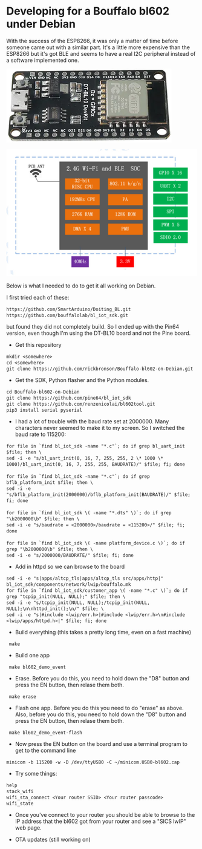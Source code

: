   Developing for a Bouffalo bl602 under Debian
==========================================

  With the success of the ESP8266, it was only a matter of time before someone came out with a similar part.  It's a little more expensive than the ESP8266 but it's got BLE and seems to have a real I2C peripheral instead of a software implemented one.

![DT-BL10 board](https://github.com/rickbronson/Bouffalo-bl602-on-Debian/blob/master/docs/hardware/bl602-board.png "DT-BL10 board")

![bl602 Block Diagram](https://github.com/rickbronson/Bouffalo-bl602-on-Debian/blob/master/docs/hardware/DT-BL10-Block-Diagram.jpg "bl602 Block Diagram")

  Below is what I needed to do to get it all working on Debian.

  I first tried each of these:

```
https://github.com/SmartArduino/Doiting_BL.git
https://github.com/bouffalolab/bl_iot_sdk.git
```

  but found they did not completely build.  So I ended up with the Pin64 version, even though I'm using the DT-BL10 board and not the Pine board.

 - Get this repository

```
mkdir <somewhere>
cd <somewhere>
git clone https://github.com/rickbronson/Bouffalo-bl602-on-Debian.git
```

 - Get the SDK, Python flasher and the Python modules.

```
cd Bouffalo-bl602-on-Debian
git clone https://github.com/pine64/bl_iot_sdk
git clone https://github.com/renzenicolai/bl602tool.git
pip3 install serial pyserial
```

 - I had a lot of trouble with the baud rate set at 2000000.  Many characters never seemed to make it to my screen.  So I switched the baud rate to 115200:

```
for file in `find bl_iot_sdk -name "*.c"`; do if grep bl_uart_init $file; then \
sed -i -e "s/bl_uart_init(0, 16, 7, 255, 255, 2 \* 1000 \* 1000)/bl_uart_init(0, 16, 7, 255, 255, BAUDRATE)/" $file; fi; done

for file in `find bl_iot_sdk -name "*.c"`; do if grep bflb_platform_init $file; then \
sed -i -e "s/bflb_platform_init(2000000)/bflb_platform_init(BAUDRATE)/" $file; fi; done

for file in `find bl_iot_sdk \( -name "*.dts" \)`; do if grep "\b2000000\b" $file; then \
sed -i -e "s/baudrate = <2000000>/baudrate = <115200>/" $file; fi; done

for file in `find bl_iot_sdk \( -name platform_device.c \)`; do if grep "\b2000000\b" $file; then \
sed -i -e "s/2000000/BAUDRATE/" $file; fi; done
```

 - Add in httpd so we can browse to the board

```
sed -i -e "s|apps/altcp_tls|apps/altcp_tls src/apps/http|" bl_iot_sdk/components/network/lwip/bouffalo.mk
for file in `find bl_iot_sdk/customer_app \( -name "*.c" \)`; do if grep "tcpip_init(NULL, NULL);" $file; then \
sed -i -e "s/tcpip_init(NULL, NULL);/tcpip_init(NULL, NULL);\n\nhttpd_init();\n/" $file; \
sed -i -e "s|#include <lwip/err.h>|#include <lwip/err.h>\n#include <lwip/apps/httpd.h>|" $file; fi; done
```

 - Build everything (this takes a pretty long time, even on a fast machine)
 
```
 make
```

 - Build one app
```
 make bl602_demo_event
```

 - Erase.  Before you do this, you need to hold down the "D8" button and press the EN button, then relase them both.
```
 make erase
```

 - Flash one app.  Before you do this you need to do "erase" as above.  Also, before you do this, you need to hold down the "D8" button and press the EN button, then relase them both.
```
 make bl602_demo_event-flash
```

 - Now press the EN button on the board and use a terminal program to get to the command line
 
```
minicom -b 115200 -w -D /dev/ttyUSB0 -C ~/minicom.USB0-bl602.cap
```

 - Try some things:
```
help
stack_wifi
wifi_sta_connect <Your router SSID> <Your router passcode>
wifi_state
```

 - Once you've connect to your router you should be able to browse to the IP address that the bl602 got from your router and see a "SICS lwIP" web page.

 - OTA updates (still working on)
 
